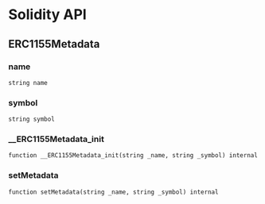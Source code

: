 # Solidity API

## ERC1155Metadata

### name

```solidity
string name
```

### symbol

```solidity
string symbol
```

### __ERC1155Metadata_init

```solidity
function __ERC1155Metadata_init(string _name, string _symbol) internal
```

### setMetadata

```solidity
function setMetadata(string _name, string _symbol) internal
```

